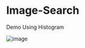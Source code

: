 # Image-Search
Demo Using Histogram

![image](https://user-images.githubusercontent.com/65378154/121991037-0c18bb00-cdc9-11eb-92db-a8aad7d60fe3.png)
